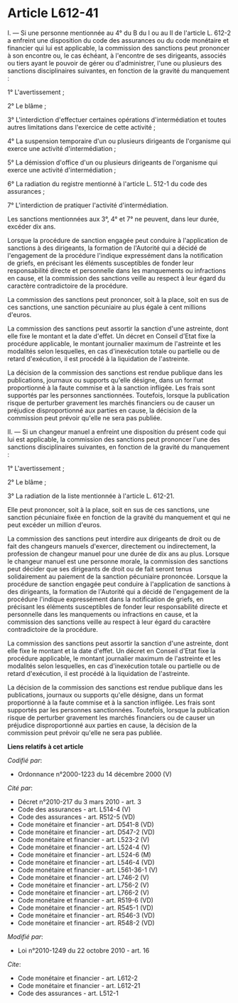 # Article L612-41

I. ― Si une personne mentionnée au 4° du B du I ou au II de l'article L. 612-2 a enfreint une disposition du code des
assurances ou du code monétaire et financier qui lui est applicable, la commission des sanctions peut prononcer à son
encontre ou, le cas échéant, à l'encontre de ses dirigeants, associés ou tiers ayant le pouvoir de gérer ou d'administrer,
l'une ou plusieurs des sanctions disciplinaires suivantes, en fonction de la gravité du manquement : 

1° L'avertissement ; 

2° Le blâme ; 

3° L'interdiction d'effectuer certaines opérations d'intermédiation et toutes autres limitations dans l'exercice de cette
activité ; 

4° La suspension temporaire d'un ou plusieurs dirigeants de l'organisme qui exerce une activité d'intermédiation ; 

5° La démission d'office d'un ou plusieurs dirigeants de l'organisme qui exerce une activité d'intermédiation ; 

6° La radiation du registre mentionné à l'article L. 512-1 du code des assurances ; 

7° L'interdiction de pratiquer l'activité d'intermédiation. 

Les sanctions mentionnées aux 3°, 4° et 7° ne peuvent, dans leur durée, excéder dix ans. 

Lorsque la procédure de sanction engagée peut conduire à l'application de sanctions à des dirigeants, la formation de
l'Autorité qui a décidé de l'engagement de la procédure l'indique expressément dans la notification de griefs, en précisant
les éléments susceptibles de fonder leur responsabilité directe et personnelle dans les manquements ou infractions en cause,
et la commission des sanctions veille au respect à leur égard du caractère contradictoire de la procédure. 

La commission des sanctions peut prononcer, soit à la place, soit en sus de ces sanctions, une sanction pécuniaire au plus
égale à cent millions d'euros. 

La commission des sanctions peut assortir la sanction d'une astreinte, dont elle fixe le montant et la date d'effet. Un
décret en Conseil d'Etat fixe la procédure applicable, le montant journalier maximum de l'astreinte et les modalités selon
lesquelles, en cas d'inexécution totale ou partielle ou de retard d'exécution, il est procédé à la liquidation de
l'astreinte. 

La décision de la commission des sanctions est rendue publique dans les publications, journaux ou supports qu'elle désigne,
dans un format proportionné à la faute commise et à la sanction infligée. Les frais sont supportés par les personnes
sanctionnées. Toutefois, lorsque la publication risque de perturber gravement les marchés financiers ou de causer un
préjudice disproportionné aux parties en cause, la décision de la commission peut prévoir qu'elle ne sera pas publiée. 

II. ― Si un changeur manuel a enfreint une disposition du présent code qui lui est applicable, la commission des sanctions
peut prononcer l'une des sanctions disciplinaires suivantes, en fonction de la gravité du manquement : 

1° L'avertissement ; 

2° Le blâme ; 

3° La radiation de la liste mentionnée à l'article L. 612-21. 

Elle peut prononcer, soit à la place, soit en sus de ces sanctions, une sanction pécuniaire fixée en fonction de la gravité
du manquement et qui ne peut excéder un million d'euros. 

La commission des sanctions peut interdire aux dirigeants de droit ou de fait des changeurs manuels d'exercer, directement ou
indirectement, la profession de changeur manuel pour une durée de dix ans au plus. Lorsque le changeur manuel est une
personne morale, la commission des sanctions peut décider que ses dirigeants de droit ou de fait seront tenus solidairement
au paiement de la sanction pécuniaire prononcée. Lorsque la procédure de sanction engagée peut conduire à l'application de
sanctions à des dirigeants, la formation de l'Autorité qui a décidé de l'engagement de la procédure l'indique expressément
dans la notification de griefs, en précisant les éléments susceptibles de fonder leur responsabilité directe et personnelle
dans les manquements ou infractions en cause, et la commission des sanctions veille au respect à leur égard du caractère
contradictoire de la procédure. 

La commission des sanctions peut assortir la sanction d'une astreinte, dont elle fixe le montant et la date d'effet. Un
décret en Conseil d'Etat fixe la procédure applicable, le montant journalier maximum de l'astreinte et les modalités selon
lesquelles, en cas d'inexécution totale ou partielle ou de retard d'exécution, il est procédé à la liquidation de
l'astreinte. 

La décision de la commission des sanctions est rendue publique dans les publications, journaux ou supports qu'elle désigne,
dans un format proportionné à la faute commise et à la sanction infligée. Les frais sont supportés par les personnes
sanctionnées. Toutefois, lorsque la publication risque de perturber gravement les marchés financiers ou de causer un
préjudice disproportionné aux parties en cause, la décision de la commission peut prévoir qu'elle ne sera pas publiée.

**Liens relatifs à cet article**

_Codifié par_:

  - Ordonnance n°2000-1223 du 14 décembre 2000 (V)

_Cité par_:

  - Décret n°2010-217 du 3 mars 2010 - art. 3
  - Code des assurances - art. L514-4 (V)
  - Code des assurances - art. R512-5 (VD)
  - Code monétaire et financier - art. D541-8 (VD)
  - Code monétaire et financier - art. D547-2 (VD)
  - Code monétaire et financier - art. L523-2 (V)
  - Code monétaire et financier - art. L524-4 (V)
  - Code monétaire et financier - art. L524-6 (M)
  - Code monétaire et financier - art. L546-4 (VD)
  - Code monétaire et financier - art. L561-36-1 (V)
  - Code monétaire et financier - art. L746-2 (V)
  - Code monétaire et financier - art. L756-2 (V)
  - Code monétaire et financier - art. L766-2 (V)
  - Code monétaire et financier - art. R519-6 (VD)
  - Code monétaire et financier - art. R545-1 (VD)
  - Code monétaire et financier - art. R546-3 (VD)
  - Code monétaire et financier - art. R548-2 (VD)

_Modifié par_:

  - Loi n°2010-1249 du 22 octobre 2010 - art. 16

_Cite_:

  - Code monétaire et financier - art. L612-2
  - Code monétaire et financier - art. L612-21
  - Code des assurances - art. L512-1
